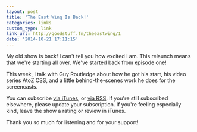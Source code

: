 ```yaml
---
layout: post
title: 'The East Wing Is Back!'
categories: links
custom_type: link
link_url: http://goodstuff.fm/theeastwing/1
date: '2014-10-21 17:11:15'
---
```

My old show is back! I can't tell you how excited I am. This relaunch means that we're starting all over. We've started back from episode one!

This week, I talk with Guy Routledge about how he got his start, his video series AtoZ CSS, and a little behind-the-scenes work he does for the screencasts.

You can subscribe [via iTunes](https://itunes.apple.com/us/podcast/the-east-wing/id931108499?mt=2), or [via RSS](http://goodstuff.fm/theeastwing/feed). If you're still subscribed elsewhere, please update your subscription. If you're feeling especially kind, leave the show a rating or review in iTunes.

Thank you so much for listening and for your support!
